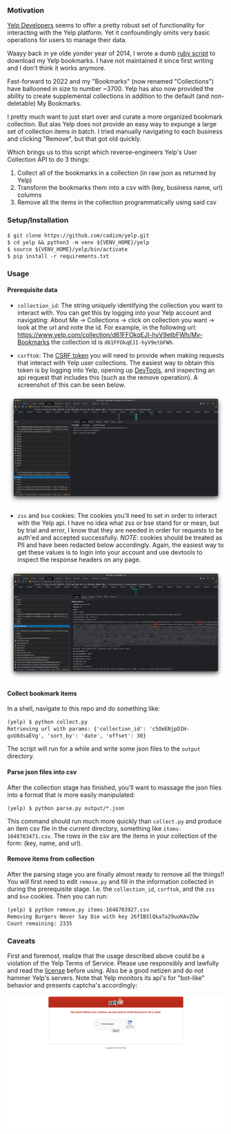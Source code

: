 ### Motivation

[Yelp Developers](https://www.yelp.com/developers) seems to offer a pretty
robust set of functionality for interacting with the Yelp platform. Yet it
confoundingly omits very basic operations for users to manage their data.

Waayy back in ye olde yonder year of 2014, I wrote a dumb [ruby script](https://github.com/cadizm/yelp/blob/dbbc097957f836d14707b67fb2784ebbb1b1501d/yelp.rb)
to download my Yelp bookmarks.  I have not maintained it since first writing
and I don't think it works anymore.

Fast-forward to 2022 and my "Bookmarks" (now renamed "Collections") have
ballooned in size to number ~3700. Yelp has also now provided the ability
to create supplemental collections in addition to the default (and non-
deletable) My Bookmarks.

I pretty much want to just start over and curate a more organized bookmark
collection. But alas Yelp does not provide an easy way to expunge a large set
of collection items in batch. I tried manually navigating to each business and
clicking "Remove", but that got old quickly.

Which brings us to this script which reverse-engineers Yelp's User Collection
API to do 3 things:

  1. Collect all of the bookmarks in a collection (in raw json as returned by
     Yelp)
  2. Transform the bookmarks them into a csv with (key, business name, url)
     columns
  3. Remove all the items in the collection programmatically using said csv

### Setup/Installation

```shell
$ git clone https://github.com/cadizm/yelp.git
$ cd yelp && python3 -m venv ${VENV_HOME}/yelp
$ source ${VENV_HOME}/yelp/bin/activate
$ pip install -r requirements.txt
```

### Usage

#### Prerequisite data

- `collection_id`: The string uniquely identifying the collection you want
to interact with. You can get this by logging into your Yelp account and
navigating: About Me -> Collections -> click on collection you want ->
look at the url and note the id. For example, in the following url:
https://www.yelp.com/collection/d61FFOkqEJI-hyV9etbFWh/My-Bookmarks
the collection id is `d61FFOkqEJI-hyV9etbFWh`.

- `csrftok`: The [CSRF token](https://en.wikipedia.org/wiki/Cross-site_request_forgery#Prevention)
you will need to provide when making requests that interact with Yelp user
collections. The easiest way to obtain this token is by logging into Yelp,
opening up [DevTools](https://developer.chrome.com/docs/devtools/), and
inspecting an api request that includes this (such as the remove operation).
A screenshot of this can be seen below.

![csrftok](./img/csrftok.png)

- `zss` and `bse` cookies: The cookies you'll need to set in order to interact
with the Yelp api.  I have no idea what zss or bse stand for or mean, but by
trial and error, I know that they are needed in order for requests to be
auth'ed and accepted successfully. *NOTE*: cookies should be treated as PII
and have been redacted below accordingly.  Again, the easiest way to get these
values is to login into your account and use devtools to inspect the response
headers on any page.

![cookies](./img/cookies.png)


#### Collect bookmark items

In a shell, navigate to this repo and do something like:

```shell
(yelp) $ python collect.py
Retrieving url with params: {'collection_id': 'c5OeENjpDIH-gxU8dsaEVg', 'sort_by': 'date', 'offset': 30}
```

The script will run for a while and write some json files to the `output` directory.

#### Parse json files into csv

After the collection stage has finished, you'll want to massage the json files into
a format that is more easily manipulated:

```shell
(yelp) $ python parse.py output/*.json
```

This command should run much more quickly than `collect.py` and produce an item csv
file in the current directory, something like `items-1648703471.csv`. The rows in
the csv are the items in your collection of the form: (key, name, and url).

#### Remove items from collection

After the parsing stage you are finally almost ready to remove all the things!! You
will first need to edit `remove.py` and fill in the information collected in during
the prerequisite stage. I.e. the `collection_id`, `csrftok`, and the `zss` and `bse`
cookies. Then you can run:

```shell
(yelp) $ python remove.py items-1648703927.csv
Removing Burgers Never Say Die with key 26fIBSlQkaTa29uoKAvZOw
Count remaining: 2335
```

### Caveats

First and foremost, realize that the usage described above could be a violation of the
Yelp Terms of Service. Please use responsibly and lawfully and read the [license](LICENSE.md)
before using. Also be a good netizen and do not hammer Yelp's servers. Note that Yelp
monitors its api's for "bot-like" behavior and presents captcha's accordingly:

![captcha](./img/captcha.png)
